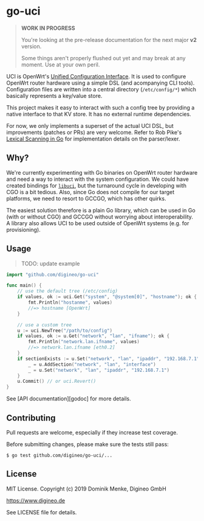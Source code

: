 # go-uci

> **WORK IN PROGRESS**
>
> You're looking at the pre-release documentation for
> the next major **v2** version.
>
> Some things aren't properly flushed out yet and may
> break at any moment. Use at your own peril.

<!-- TODO: re-enable with v2 import path.
[![GoDoc](https://pkg.go.dev/badge/github.com/digineo/go-uci.svg)](https://pkg.go.dev/github.com/digineo/go-uci)
[![Test results](https://github.com/digineo/go-uci/workflows/Test/badge.svg)](https://github.com/digineo/go-uci/actions?query=workflow%3ATest)
[![Lint results](https://github.com/digineo/go-uci/workflows/Lint/badge.svg)](https://github.com/digineo/go-uci/actions?query=workflow%3ALint)
[![Codecov](http://codecov.io/github/digineo/go-uci/coverage.svg?branch=master)](http://codecov.io/github/digineo/go-uci?branch=master)
-->

UCI is OpenWrt's [Unified Configuration Interface][uci-wiki]. It is
used to configure OpenWrt router hardware using a simple DSL (and
acompanying CLI tools). Configuration files are written into a
central directory (`/etc/config/*`) which basically represents a
key/value store.

This project makes it easy to interact with such a config tree by
providing a native interface to that KV store. It has no external
runtime dependencies.

For now, we only implements a superset of the actual UCI DSL, but
improvements (patches or PRs) are very welcome. Refer to Rob Pike's
[Lexical Scanning in Go][pike-lex] for implementation details on the
parser/lexer.

[uci-wiki]: https://openwrt.org/docs/guide-user/base-system/uci
[pike-lex]: https://talks.golang.org/2011/lex.slide

## Why?

We're currently experimenting with Go binaries on OpenWrt router
hardware and need a way to interact with the system configuration.
We could have created bindings for [`libuci`][uci-git], but the
turnaround cycle in developing with CGO is a bit tedious. Also, since
Go does not compile for our target platforms, we need to resort to
GCCGO, which has other quirks.

The easiest solution therefore is a plain Go library, which can be
used in Go (with or without CGO) and GCCGO without worrying about
interoperability. A library also allows UCI to be used outside of
OpenWrt systems (e.g. for provisioning).

[uci-git]: https://git.openwrt.org/?p=project/uci.git;a=summary


## Usage

> TODO: update example

```go
import "github.com/digineo/go-uci"

func main() {
    // use the default tree (/etc/config)
    if values, ok := uci.Get("system", "@system[0]", "hostname"); ok {
        fmt.Println("hostanme", values)
        //=> hostname [OpenWrt]
    }

    // use a custom tree
    u := uci.NewTree("/path/to/config")
    if values, ok := u.Get("network", "lan", "ifname"); ok {
        fmt.Println("network.lan.ifname", values)
        //=> network.lan.ifname [eth0.2]
    }
    if sectionExists := u.Set("network", "lan", "ipaddr", "192.168.7.1"); !sectionExists {
        _ = u.AddSection("network", "lan", "interface")
        _ = u.Set("network", "lan", "ipaddr", "192.168.7.1")
    }
    u.Commit() // or uci.Revert()
}
```

See [API documentation][godoc] for more details.


## Contributing

Pull requests are welcome, especially if they increase test coverage.

Before submitting changes, please make sure the tests still pass:

```console
$ go test github.com/digineo/go-uci/...
```


## License

MIT License. Copyright (c) 2019 Dominik Menke, Digineo GmbH

<https://www.digineo.de>

See LICENSE file for details.
